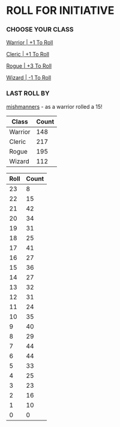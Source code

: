 # ROLL FOR INITIATIVE
### CHOOSE YOUR CLASS

[Warrior | +1 To Roll](https://github.com/benjaminsampica/benjaminsampica/issues/new?title=roll%7Cwarrior&body=Just+click+%27Submit+new+issue%27.)

[Cleric | +1 To Roll](https://github.com/benjaminsampica/benjaminsampica/issues/new?title=roll%7Ccleric&body=Just+click+%27Submit+new+issue%27.)

[Rogue | +3 To Roll](https://github.com/benjaminsampica/benjaminsampica/issues/new?title=roll%7Crogue&body=Just+click+%27Submit+new+issue%27.)

[Wizard | -1 To Roll](https://github.com/benjaminsampica/benjaminsampica/issues/new?title=roll%7Cwizard&body=Just+click+%27Submit+new+issue%27.)
### LAST ROLL BY
[mishmanners](https://www.github.com/mishmanners) - as a warrior rolled a 15!

|Class|Count|
|-|-|
|Warrior|148|
|Cleric|217|
|Rogue|195|
|Wizard|112|

|Roll|Count|
|-|-|
|23|8
|22|15
|21|42
|20|34
|19|31
|18|25
|17|41
|16|27
|15|36
|14|27
|13|32
|12|31
|11|24
|10|35
|9|40
|8|29
|7|44
|6|44
|5|33
|4|25
|3|23
|2|16
|1|10
|0|0
